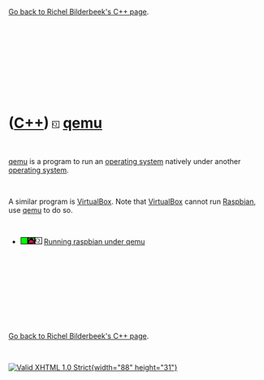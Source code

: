 

[Go back to Richel Bilderbeek's C++ page](Cpp.htm).

 

 

 

 

 

([C++](Cpp.htm)) ![qemu](PicQemu.png) [qemu](CppQemu.htm)
=========================================================

 

[qemu](CppQemu.htm) is a program to run an [operating system](CppOs.htm)
natively under another [operating system](CppOs.htm).

 

A similar program is [VirtualBox](CppVirtualBox.htm). Note that
[VirtualBox](CppVirtualBox.htm) cannot run [Raspbian](CppRaspbian.htm),
use [qemu](CppQemu.htm) to do so.

 

-   ![OKAY](PicGreen.png)![Raspbian](PicRaspbian.png)![qemu](PicQemu.png)
    [Running raspbian under qemu](CppRaspbianUnderQemu.htm)

 

 

 

 

 

[Go back to Richel Bilderbeek's C++ page](Cpp.htm).



 

[![Valid XHTML 1.0 Strict](valid-xhtml10.png){width="88"
height="31"}](http://validator.w3.org/check?uri=referer)
